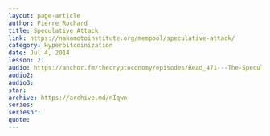```yaml
---
layout: page-article
author: Pierre Rochard
title: Speculative Attack
link: https://nakamotoinstitute.org/mempool/speculative-attack/
category: Hyperbitcoinization
date: Jul 4, 2014
lesson: 21
audio: https://anchor.fm/thecryptoconomy/episodes/Read_471---The-Speculative-Attack-Pierre-Rochard-enjh1a
audio2: 
audio3: 
star: 
archive: https://archive.md/nIqwn
series: 
seriesnr: 
quote: 
---
```

